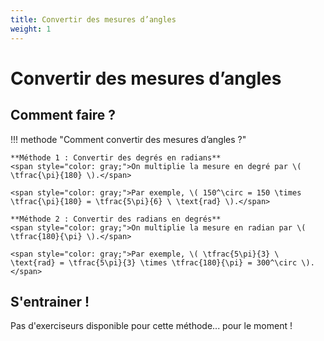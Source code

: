 ```yaml
---
title: Convertir des mesures d’angles
weight: 1
---
```


# Convertir des mesures d’angles

## Comment faire ?

!!! methode "Comment convertir des mesures d’angles ?"

    **Méthode 1 : Convertir des degrés en radians**  
    <span style="color: gray;">On multiplie la mesure en degré par \( \tfrac{\pi}{180} \).</span>  

    <span style="color: gray;">Par exemple, \( 150^\circ = 150 \times \tfrac{\pi}{180} = \tfrac{5\pi}{6} \ \text{rad} \).</span>  

    **Méthode 2 : Convertir des radians en degrés**  
    <span style="color: gray;">On multiplie la mesure en radian par \( \tfrac{180}{\pi} \).</span>  

    <span style="color: gray;">Par exemple, \( \tfrac{5\pi}{3} \ \text{rad} = \tfrac{5\pi}{3} \times \tfrac{180}{\pi} = 300^\circ \).</span>



## S'entrainer !

Pas d'exerciseurs disponible pour cette méthode... pour le moment !



